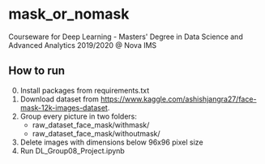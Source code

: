 # mask_or_nomask
Courseware for Deep Learning - Masters' Degree in Data Science and Advanced Analytics 2019/2020 @ Nova IMS

## How to run
0) Install packages from requirements.txt
1) Download dataset from https://www.kaggle.com/ashishjangra27/face-mask-12k-images-dataset.
2) Group every picture in two folders:
	* raw_dataset_face_mask/withmask/
	* raw_dataset_face_mask/withoutmask/
3) Delete images with dimensions below 96x96 pixel size
4) Run DL_Group08_Project.ipynb
